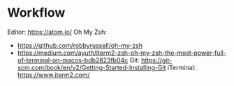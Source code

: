 # Workflow

Editor: https://atom.io/
Oh My Zsh: 
* https://github.com/robbyrussell/oh-my-zsh
* https://medium.com/ayuth/iterm2-zsh-oh-my-zsh-the-most-power-full-of-terminal-on-macos-bdb2823fb04c
Git: https://git-scm.com/book/en/v2/Getting-Started-Installing-Git
iTerminal: https://www.iterm2.com/

